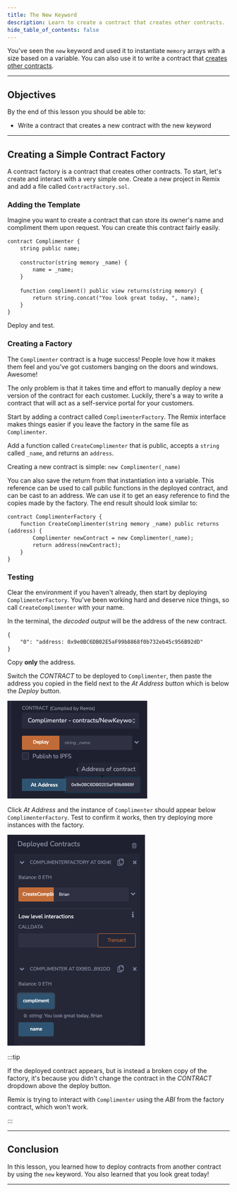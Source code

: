 ```yaml
---
title: The New Keyword
description: Learn to create a contract that creates other contracts.
hide_table_of_contents: false
---
```


You've seen the `new` keyword and used it to instantiate `memory` arrays with a size based on a variable. You can also use it to write a contract that [creates other contracts].

---

## Objectives

By the end of this lesson you should be able to:

- Write a contract that creates a new contract with the new keyword

---

## Creating a Simple Contract Factory

A contract factory is a contract that creates other contracts. To start, let's create and interact with a very simple one. Create a new project in Remix and add a file called `ContractFactory.sol`.

### Adding the Template

Imagine you want to create a contract that can store its owner's name and compliment them upon request. You can create this contract fairly easily.

```solidity
contract Complimenter {
    string public name;

    constructor(string memory _name) {
        name = _name;
    }

    function compliment() public view returns(string memory) {
        return string.concat("You look great today, ", name);
    }
}
```

Deploy and test.

### Creating a Factory

The `Complimenter` contract is a huge success! People love how it makes them feel and you've got customers banging on the doors and windows. Awesome!

The only problem is that it takes time and effort to manually deploy a new version of the contract for each customer. Luckily, there's a way to write a contract that will act as a self-service portal for your customers.

Start by adding a contract called `ComplimenterFactory`. The Remix interface makes things easier if you leave the factory in the same file as `Complimenter`.

Add a function called `CreateComplimenter` that is public, accepts a `string` called `_name`, and returns an `address`.

Creating a new contract is simple: `new Complimenter(_name)`

You can also save the return from that instantiation into a variable. This reference can be used to call public functions in the deployed contract, and can be cast to an address. We can use it to get an easy reference to find the copies made by the factory. The end result should look similar to:

```solidity
contract ComplimenterFactory {
    function CreateComplimenter(string memory _name) public returns (address) {
        Complimenter newContract = new Complimenter(_name);
        return address(newContract);
    }
}
```

### Testing

Clear the environment if you haven't already, then start by deploying `ComplimenterFactory`. You've been working hard and deserve nice things, so call `CreateComplimenter` with your name.

In the terminal, the _decoded output_ will be the address of the new contract.

```text
{
	"0": "address: 0x9e0BC6DB02E5aF99b8868f0b732eb45c956B92dD"
}
```

Copy **only** the address.

Switch the _CONTRACT_ to be deployed to `Complimenter`, then paste the address you copied in the field next to the _At Address_ button which is below the _Deploy_ button.

![At address button](../../assets/images/new-keyword/at-address.png)

Click _At Address_ and the instance of `Complimenter` should appear below `ComplimenterFactory`. Test to confirm it works, then try deploying more instances with the factory.

![Deployed](../../assets/images/new-keyword/deployed.png)

:::tip

If the deployed contract appears, but is instead a broken copy of the factory, it's because you didn't change the contract in the _CONTRACT_ dropdown above the deploy button.

Remix is trying to interact with `Complimenter` using the _ABI_ from the factory contract, which won't work.

:::

---

## Conclusion

In this lesson, you learned how to deploy contracts from another contract by using the `new` keyword. You also learned that you look great today!

---

[creates other contracts]: https://docs.soliditylang.org/en/v0.8.17/control-structures.html?#creating-contracts-via-new

